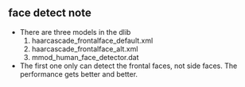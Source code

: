 ## face detect note
- There are three models in the dlib
	1. haarcascade_frontalface_default.xml
	2. haarcascade_frontalface_alt.xml
	3. mmod_human_face_detector.dat
- The first one only can detect the frontal faces, not side faces. The performance gets better and better.